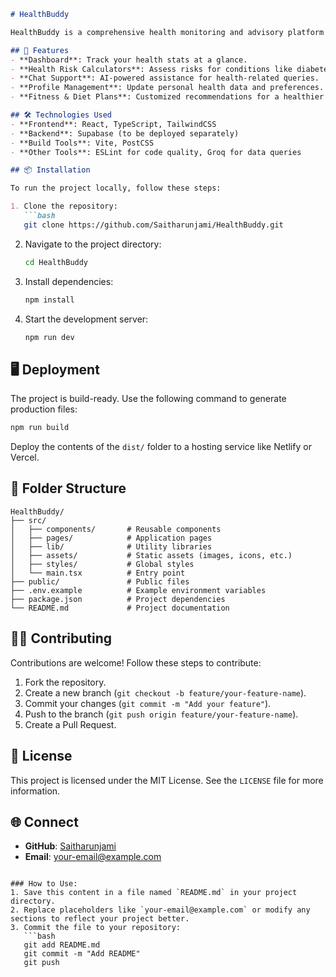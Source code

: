 

```markdown
# HealthBuddy

HealthBuddy is a comprehensive health monitoring and advisory platform that offers personalized insights, tools, and analytics to help users manage and improve their health.

## 🚀 Features
- **Dashboard**: Track your health stats at a glance.
- **Health Risk Calculators**: Assess risks for conditions like diabetes, hypertension, heart disease, etc.
- **Chat Support**: AI-powered assistance for health-related queries.
- **Profile Management**: Update personal health data and preferences.
- **Fitness & Diet Plans**: Customized recommendations for a healthier lifestyle.

## 🛠️ Technologies Used
- **Frontend**: React, TypeScript, TailwindCSS
- **Backend**: Supabase (to be deployed separately)
- **Build Tools**: Vite, PostCSS
- **Other Tools**: ESLint for code quality, Groq for data queries

## 📦 Installation

To run the project locally, follow these steps:

1. Clone the repository:
   ```bash
   git clone https://github.com/Saitharunjami/HealthBuddy.git
   ```
2. Navigate to the project directory:
   ```bash
   cd HealthBuddy
   ```
3. Install dependencies:
   ```bash
   npm install
   ```
4. Start the development server:
   ```bash
   npm run dev
   ```

## 🖥️ Deployment
The project is build-ready. Use the following command to generate production files:
```bash
npm run build
```
Deploy the contents of the `dist/` folder to a hosting service like Netlify or Vercel.

## 📁 Folder Structure
```
HealthBuddy/
├── src/
│   ├── components/       # Reusable components
│   ├── pages/            # Application pages
│   ├── lib/              # Utility libraries
│   ├── assets/           # Static assets (images, icons, etc.)
│   ├── styles/           # Global styles
│   └── main.tsx          # Entry point
├── public/               # Public files
├── .env.example          # Example environment variables
├── package.json          # Project dependencies
└── README.md             # Project documentation
```

## 🧑‍💻 Contributing
Contributions are welcome! Follow these steps to contribute:
1. Fork the repository.
2. Create a new branch (`git checkout -b feature/your-feature-name`).
3. Commit your changes (`git commit -m "Add your feature"`).
4. Push to the branch (`git push origin feature/your-feature-name`).
5. Create a Pull Request.

## 📄 License
This project is licensed under the MIT License. See the `LICENSE` file for more information.

## 🌐 Connect
- **GitHub**: [Saitharunjami](https://github.com/Saitharunjami)
- **Email**: [your-email@example.com](mailto:your-email@example.com)
```

### How to Use:
1. Save this content in a file named `README.md` in your project directory.
2. Replace placeholders like `your-email@example.com` or modify any sections to reflect your project better.
3. Commit the file to your repository:
   ```bash
   git add README.md
   git commit -m "Add README"
   git push
   ```

